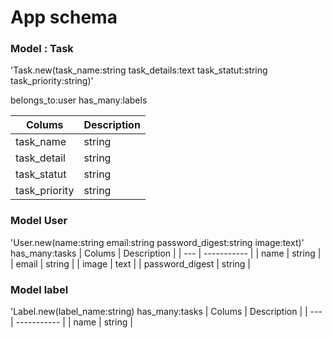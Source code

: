 # App schema
### Model : Task
'Task.new(task_name:string task_details:text task_statut:string task_priority:string)'

belongs_to:user
has_many:labels

| Colums | Description |
| --- | ----------- |
| task_name | string |
| task_detail | string |
| task_statut | string |
| task_priority | string |

### Model User
'User.new(name:string email:string password_digest:string image:text)'
has_many:tasks
| Colums | Description |
| --- | ----------- |
| name | string |
| email | string |
| image | text |
| password_digest | string |

### Model label
'Label.new(label_name:string)
has_many:tasks
| Colums | Description |
| --- | ----------- |
| name | string |
